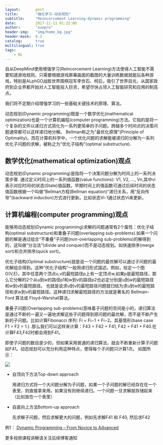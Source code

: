 ```yaml
---
layout:       post
title:        "强化学习-动态规划"
subtitle:     "Reincorcement Learning-dynamic programming"
date:         2017-11-11 01:22:00
author:       "xuepro"
header-img:   "img/home_bg.jpg"
header-mask:  0.3
catalog:      true
multilingual: true
tags:
    - RL 
---
```


自从DeepMind使用增强学习(Reincorcement Learning)方法使得人工智能不需要知道游戏规则，只需要根据游戏屏幕画面的截图的大量训练数据就能玩各种游戏，特别是ALphGO战胜世界围棋冠军李世石、柯后，吸引了世界目光，从国家政府到企业界都开始对人工智能投入巨资，希望尽快占领人工智能研究和应用的制高点。

我们将不定期介绍增强学习的一些基础关键技术的原理、算法。


动态规划(Dynamic programming)既是一个数学优化(mathematical optimization)也是一个计算机编程(computer programming)方法。它指的是将一个复杂的文件以递归方式简化为一系列更简单的子问题。跨越多个时间点的决策问题通常都可以这样递归地分解。 Bellman称之为"最优化原理"(Principle of Optimality)。而在计算机科学中，一个优化问题的求解能被递归的分解为一系列优化子问题的求解，被称之为"优化子结构"(optimal substructure).

## 数学优化(mathematical optimization)观点

动态规划(Dynamic programming)是指将一个决策问题分解为时间上的一系列决策步骤. 通过定义时间上的一系列值函数(value functions): V1, V2, ..., Vn,其中vi表示对应时间i的状态(State)值函数。早期时间上的值函数可通过后续时间的状态值函数根据一个叫做“Bellman方程(Bellman equation)”递归关系，用“反向传导”(backward induction)方式进行更新。比如状态Vi-1通过状态Vi来更新。

## 计算机编程(computer programming)观点

能够用动态规划(Dynamic programming)求解的问题通常有2个属性：优化子结构(optimal substructure)和重叠子问题(overlapping sub-problems).如果一个问题的解是通过组合“不重叠”子问题(non-overlapping sub-problems)的解得到的，这叫做“分治法”(divide and conquer)而不是动态规划。如快速排序(merge sort)和合并排序(quick sort)。

优化子结构(Optimal substructure)就是说一个问题的最优解可以通过子问题的最优解组合得到。这种“优化子结构”一般用递归形式描述。例如，给定一个图G(V,E)，其中任意两个顶点u,v的最短路径p上有一定顶点w,如果p是最短路径，那么它分解的2个从u到w的路径p1和w到v的路径p2也必定分别是u到w的最短路径和w到v的最短路径。
也就是说求u到v的最短路径问题就归结为求u到w的最短路径和求w到v的最短路径。这种递归求解最短路径的方法就是著名的 Bellman–Ford 算法或 Floyd–Warshall算法。

重叠子问题(Overlapping sub-problems)意味着子问题的空间是小的，递归算法是通过不断的一遍又一遍地求解这些子问题得到原问题的最优解，而不是不断产生新的子问题。比如计算Fibonacci 序列: Fi = Fi−1 + Fi−2。其基情形(base case F1 = F2 = 1.) .那么我们可以这样来计算：F43 = F42 + F41,  F42 = F41 + F40.在计算F43,F42时都会用到F41。

即使子问题的数目是少的，但如果采用普通的递归算法，就会不断重新计算子问题如F41。动态规划可以充分利用这种特点，使得每个子问题只计算1次。 如图所示：

![](https://upload.wikimedia.org/wikipedia/commons/thumb/0/06/Fibonacci_dynamic_programming.svg/162px-Fibonacci_dynamic_programming.svg.png)


* 自顶向下方法Top-down approach

   用递归方式将一个大问题分解为子问题，如果一个子问题的解已经存在在一个表里，则直接拿来用，如果没有则继续递归。一个问题一旦求解就存储起来（比如放在一个表里）

* 自底向上方法Bottom-up approach 

   先求解子问题，然后求解更大的问题，例如先求解F41 和 F40, 然后求F42


例1：
[Dynamic Programming – From Novice to Advanced](https://www.topcoder.com/community/data-science/data-science-tutorials/dynamic-programming-from-novice-to-advanced/)

更多视频课程讲解请关注后续博客通知
